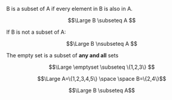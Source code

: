 B is a subset of A if every element in B is also in A.

$$\Large B \subseteq A $$

If B is not a subset of A:


$$\Large B \nsubseteq A $$

The empty set is a subset of __any and all__ sets


$$\Large \emptyset \subseteq \{1,2,3\} $$


$$\Large A=\{1,2,3,4,5\} \space \space B=\{2,4\}$$

$$\Large B \subseteq A$$
